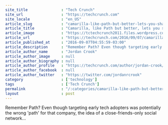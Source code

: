 ```yaml
---
site_title               : "Tech Crunch"
site_url                 : "https://techcrunch.com"
site_locale              : "en_US"
article_slug             : "camarilla-like-path-but-better-lets-you-share-with-up-to-15-friends"
article_title            : "Camarilla, like Path but better, lets you share with up to 15 friends"
article_image            : "https://tctechcrunch2011.files.wordpress.com/2016/09/screen-shot-2016-09-07-at-7-51-46-am.png?w=764&h=400&crop=1"
article_url              : "https://techcrunch.com/2016/09/07/camarilla-like-path-but-better-lets-you-share-with-up-to-15-friends/"
article_published_at     : "2016-09-07T04:55:59-03:00"
article_description      : "Remember Path? Even though targeting early tech adopters was potentially the wrong 'path' for that company, the idea of a close-friends-only social network..."
article_author_name      : "Jordan Crook"
article_author_image     : null
article_author_biography : null
article_author_profile   : "https://techcrunch.com/author/jordan-crook/"
article_author_facebook  : null
article_author_twitter   : "https://twitter.com/jordanrcrook"
category                 : ['technology']
tags                     : ['Tech Crunch']
permalink                : "/:categories/camarilla-like-path-but-better-lets-you-share-with-up-to-15-friends/"
layout                   : post
---
```


Remember Path? Even though targeting early tech adopters was potentially the wrong 'path' for that company, the idea of a close-friends-only social network...
